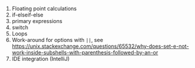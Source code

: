 1. Floating point calculations
2. if-elseif-else
3. primary expressions
4. switch
5. Loops
6. Work-around for options with `||`, see https://unix.stackexchange.com/questions/65532/why-does-set-e-not-work-inside-subshells-with-parenthesis-followed-by-an-or
7. IDE integration (IntelliJ)